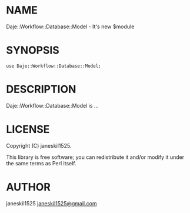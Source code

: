 
# NAME

Daje::Workflow::Database::Model - It's new $module

# SYNOPSIS

    use Daje::Workflow::Database::Model;

# DESCRIPTION

Daje::Workflow::Database::Model is ...

# LICENSE

Copyright (C) janeskil1525.

This library is free software; you can redistribute it and/or modify
it under the same terms as Perl itself.

# AUTHOR

janeskil1525 <janeskil1525@gmail.com>
